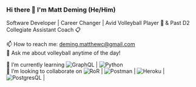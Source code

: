 ### Hi there 👋 I'm Matt Deming (He/Him)

Software Developer | Career Changer | Avid Volleyball Player 🏐 & Past D2 Collegiate Assistant Coach 📋

📫 How to reach me: deming.matthewc@gmail.com  
💬 Ask me about volleyball anytime of the day!  

🌱 I’m currently learning ![GraphQL](https://img.shields.io/badge/GraphQL-pink?logo=graphql&logoColor=white&style=for-the-badge) | ![Python](https://img.shields.io/badge/Python-darkblue?logo=python&logoColor=white&style=for-the-badge)  
👯 I’m looking to collaborate on
  ![RoR](https://img.shields.io/badge/Ruby_on_Rails-CC0000?style=for-the-badge&logo=ruby-on-rails&logoColor=white) | ![Postman](https://img.shields.io/badge/Postman-orange?logo=postman&logoColor=white&style=for-the-badge) | ![Heroku](https://img.shields.io/badge/Heroku-purple?logo=heroku&logoColor=white&style=for-the-badge) | ![PostgresQL](https://img.shields.io/badge/PostgresQL-blue?logo=postgresql&logoColor=white&style=for-the-badge) | 



<!--
**Deming-Matt/Deming-Matt** is a ✨ _special_ ✨ repository because its `README.md` (this file) appears on your GitHub profile.

Here are some ideas to get you started:

- 🔭 I’m currently working on ...
- 🌱 I’m currently learning ...
- 👯 I’m looking to collaborate on ...
- 🤔 I’m looking for help with ...
- 💬 Ask me about ...
- 📫 How to reach me: ...
- 😄 Pronouns: ...
- ⚡ Fun fact: ...
-->
